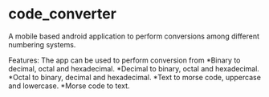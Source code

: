 # code_converter
A mobile based android application to perform conversions among different numbering systems.

Features:
The app can be used to perform conversion from
  *Binary to decimal, octal and hexadecimal.
  *Decimal to binary, octal and hexadecimal.
  *Octal to binary, decimal and hexadecimal.
  *Text to morse code, uppercase and lowercase.
  *Morse code to text.
